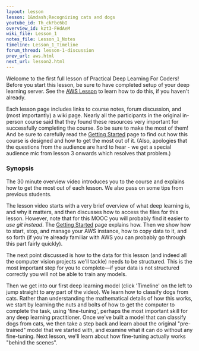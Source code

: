 ```yaml
---
layout: lesson
lesson: 1&mdash;Recognizing cats and dogs
youtube_id: Th_ckFbc6bI
overview_id: kzt3-FHdAeM
wiki_file: Lesson_1
notes_file: Lesson_1_Notes
timeline: Lesson_1_Timeline
forum_thread: lesson-1-discussion
prev_url: aws.html
next_url: lesson2.html
---
```

Welcome to the first full lesson of Practical Deep Learning For Coders! Before you start this lesson, be sure to have completed setup of your deep learning server. See the [AWS Lesson](aws.html) to learn how to do this, if you haven't already.

Each lesson page includes links to course notes, forum discussion, and (most importantly) a wiki page. Nearly all the participants in the original in-person course said that they found these resources very important for successfully completing the course. So be sure to make the most of them! And be sure to carefully read the [Getting Started](../start.html) page to find out how this course is designed and how to get the most out of it. (Also, apologies that the questions from the audience are hard to hear - we get a special audience mic from lesson 3 onwards which resolves that problem.)

### Synopsis

The 30 minute overview video introduces you to the course and explains how to get the most out of each lesson. We also pass on some tips from previous students.

The lesson video starts with a very brief overview of what deep learning is, and why it matters, and then discusses how to access the files for this lesson. However, note that for this MOOC you will probably find it easier to *use git instead*. The [Getting Started](../start.html) page explains how. Then we show how to start, stop, and manage your AWS instance, how to copy data to it, and so forth (if you're already familiar with AWS you can probably go through this part fairly quickly).

The next point discussed is how to the data for this lesson (and indeed all the computer vision projects we'll tackle) needs to be structured. This is the most important step for you to complete&mdash;if your data is not structured correctly you will not be able to train any models.

Then we get into our first deep learning model (click 'Timeline' on the left to jump straight to any part of the video). We learn how to classify dogs from cats. Rather than understanding the mathematical details of how this works, we start by learning the nuts and bolts of how to get the computer to complete the task, using 'fine-tuning', perhaps the most important skill for any deep learning practitioner. Once we've built a model that can classify dogs from cats, we then take a step back and learn about the original "pre-trained" model that we started with, and examine what it can do without any fine-tuning. Next lesson, we'll learn about how fine-tuning actually works "behind the scenes".
